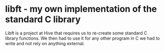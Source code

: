 # libft - my own implementation of the standard C library

Libft is a project at Hive that requires us to re-create some standard C library functions.
We then had to use it for any other program in C we had to write and not rely on anything external.

